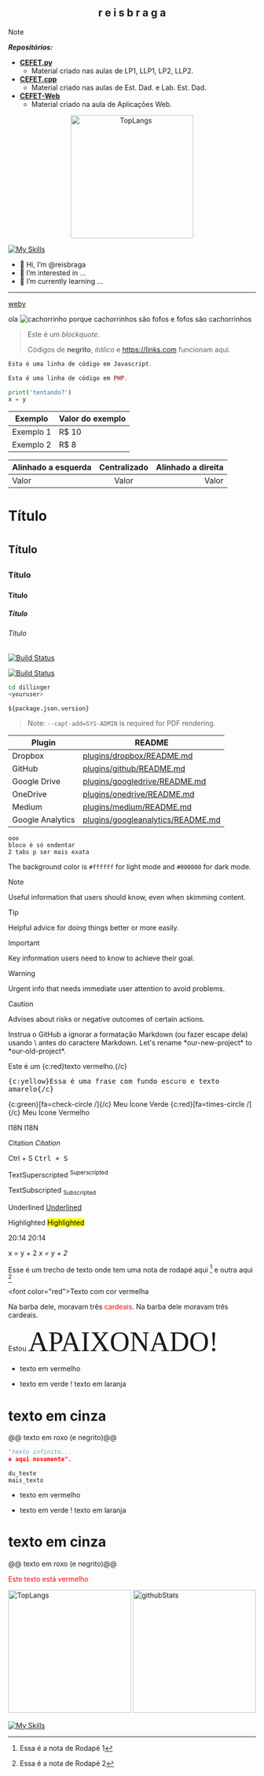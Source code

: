 <section class="titulo"> <h1  align="center"> r e i s b r a g a</h1></section>


> [!NOTE]
> <b><i>Repositórios:</i></b>
> * <b>[CEFET.py](github.com/reisbraga/CEFET.py)</b>
>   * Material criado nas aulas de LP1, LLP1, LP2, LLP2.
> * <b>[CEFET.cpp](github.com/reisbraga/CEFET.cpp)</b>
>   * Material criado nas aulas de Est. Dad. e Lab. Est. Dad.
> * <b>[CEFET-Web](github.com/reisbraga/CEFET-Web)</b>
>   * Material criado na aula de Aplicações Web.  




[//]: # (These are reference links used in the body of this note and get stripped out when the markdown processor does its job. There is no need to format nicely because it shouldn't be seen. Thanks SO - http://stackoverflow.com/questions/4823468/store-comments-in-markdown-syntax)

   [dill]: <https://github.com/joemccann/dillinger>
   [git-repo-url]: <https://github.com/joemccann/dillinger.git>
   [john gruber]: <http://daringfireball.net>
   [df1]: <http://daringfireball.net/projects/markdown/>
   [markdown-it]: <https://github.com/markdown-it/markdown-it>
   [Ace Editor]: <http://ace.ajax.org>
   [node.js]: <http://nodejs.org>
   [Twitter Bootstrap]: <http://twitter.github.com/bootstrap/>
   [jQuery]: <http://jquery.com>
   [@tjholowaychuk]: <http://twitter.com/tjholowaychuk>
   [express]: <http://expressjs.com>
   [AngularJS]: <http://angularjs.org>
   [Gulp]: <http://gulpjs.com>

   [PlDb]: <https://github.com/joemccann/dillinger/tree/master/plugins/dropbox/README.md>
   [PlGh]: <https://github.com/joemccann/dillinger/tree/master/plugins/github/README.md>
   [PlGd]: <https://github.com/joemccann/dillinger/tree/master/plugins/googledrive/README.md>
   [PlOd]: <https://github.com/joemccann/dillinger/tree/master/plugins/onedrive/README.md>
   [PlMe]: <https://github.com/joemccann/dillinger/tree/master/plugins/medium/README.md>
   [PlGa]: <https://github.com/RahulHP/dillinger/blob/master/plugins/googleanalytics/README.md>





<p align="center"> 
  <img alt="TopLangs" height="250px" src="https://github-readme-stats.vercel.app/api/top-langs/?username=reisbraga&theme=transparent&layout=compact"/>
</p>

[![My Skills](https://skillicons.dev/icons?i=js,html,css,py)](https://skillicons.dev)

- 👋 Hi, I’m @reisbraga
- 👀 I’m interested in ...
- 🌱 I’m currently learning ...
---
[weby](github.com/reisbraga/weby)

ola ![cachorrinho](https://pipz.com/static/images/blog/eddie.png) porque cachorrinhos são fofos
e fofos são cachorrinhos

>Este é um *blockquote*.
>
>Códigos de **negrito**, _itálico_ e <https://links.com> funcionam aqui.

 ~~~javascript
Esta é uma linha de código em Javascript.
~~~

~~~php
Esta é uma linha de código em PHP.
~~~

~~~py
print('tentando?')
x = y
~~~

Exemplo   | Valor do exemplo
--------- | ------
Exemplo 1 | R$ 10
Exemplo 2 | R$ 8

Alinhado a esquerda | Centralizado | Alinhado a direita
:--------- | :------: | -------:
Valor | Valor | Valor

# Título <h1>
## Título <h2>
### Título <h3>
#### Título <h4>
##### Título <h5>
###### Título <h6>



[![Build Status](https://pipz.com/static/images/blog/eddie.png)](github.com/reisbraga/weby)

[![Build Status](https://travis-ci.org/joemccann/dillinger.svg?branch=master)](https://travis-ci.org/joemccann/dillinger)

```sh
cd dillinger
<youruser>
```

`${package.json.version}`


> Note: `--capt-add=SYS-ADMIN` is required for PDF rendering.



| Plugin | README |
| ------ | ------ |
| Dropbox | [plugins/dropbox/README.md][PlDb] |
| GitHub | [plugins/github/README.md][PlGh] |
| Google Drive | [plugins/googledrive/README.md][PlGd] |
| OneDrive | [plugins/onedrive/README.md][PlOd] |
| Medium | [plugins/medium/README.md][PlMe] |
| Google Analytics | [plugins/googleanalytics/README.md][PlGa] |



    ooo
    bloco é só endentar
    2 tabs p ser mais exata

The background color is `#ffffff` for light mode and `#000000` for dark mode.

> [!NOTE]
> Useful information that users should know, even when skimming content.

> [!TIP]
> Helpful advice for doing things better or more easily.

> [!IMPORTANT]
> Key information users need to know to achieve their goal.

> [!WARNING]
> Urgent info that needs immediate user attention to avoid problems.

> [!CAUTION]
> Advises about risks or negative outcomes of certain actions.


Instrua o GitHub a ignorar a formatação Markdown (ou fazer escape dela) usando \ antes do caractere Markdown.
Let's rename \*our-new-project\* to \*our-old-project\*.

Este é um {c:red}texto vermelho.{/c}

<kbd>{c:yellow}Essa é uma frase com fundo escuro e texto amarelo{/c}</kbd>

{c:green}[fa=check-circle /]{/c} Meu Ícone Verde
{c:red}[fa=times-circle /]{/c} Meu Ícone Vermelho

I18N <abbr>I18N</abbr>

Citation <cite>Citation</cite>

Ctrl + S <kbd>Ctrl + S</kbd>

TextSuperscripted <sup>Superscripted</sup>

TextSubscripted <sub>Subscripted</sub>

Underlined <u>Underlined</u>

Highlighted <mark>Highlighted</mark>

20:14 <time>20:14</time>

x = y + 2 <var>x = y + 2</var>


Esse é um trecho de texto onde tem uma nota de rodapé aqui [^1] e outra aqui [^2]
[^1]: Essa é a nota de Rodapé 1
[^2]: Essa é a nota de Rodapé 2


<font color=\"red\">Texto com cor vermelha</font>

Na barba dele, moravam três <span style="color:red">cardeais</span>.
Na barba dele moravam três cardeais.

Estou <span style="font-family:Papyrus; font-size:4em;">APAIXONADO!</span>

- texto em vermelho
+ texto em verde
! texto em laranja
# texto em cinza
@@ texto em roxo (e negrito)@@

```py
"texto infinito...
e aqui novamente".
```

```arm
du_texte
mais_texto
```

- texto em vermelho
+ texto em verde
! texto em laranja
# texto em cinza
@@ texto em roxo (e negrito)@@

<span style="color:red">Este texto está vermelho</span>


[//]: # (These are reference links used in the body of this note and get stripped out when the markdown processor does its job. There is no need to format nicely because it shouldn't be seen. Thanks SO - http://stackoverflow.com/questions/4823468/store-comments-in-markdown-syntax)

   [dill]: <https://github.com/joemccann/dillinger>
   [git-repo-url]: <https://github.com/joemccann/dillinger.git>
   [john gruber]: <http://daringfireball.net>
   [df1]: <http://daringfireball.net/projects/markdown/>
   [markdown-it]: <https://github.com/markdown-it/markdown-it>
   [Ace Editor]: <http://ace.ajax.org>
   [node.js]: <http://nodejs.org>
   [Twitter Bootstrap]: <http://twitter.github.com/bootstrap/>
   [jQuery]: <http://jquery.com>
   [@tjholowaychuk]: <http://twitter.com/tjholowaychuk>
   [express]: <http://expressjs.com>
   [AngularJS]: <http://angularjs.org>
   [Gulp]: <http://gulpjs.com>

   [PlDb]: <https://github.com/joemccann/dillinger/tree/master/plugins/dropbox/README.md>
   [PlGh]: <https://github.com/joemccann/dillinger/tree/master/plugins/github/README.md>
   [PlGd]: <https://github.com/joemccann/dillinger/tree/master/plugins/googledrive/README.md>
   [PlOd]: <https://github.com/joemccann/dillinger/tree/master/plugins/onedrive/README.md>
   [PlMe]: <https://github.com/joemccann/dillinger/tree/master/plugins/medium/README.md>
   [PlGa]: <https://github.com/RahulHP/dillinger/blob/master/plugins/googleanalytics/README.md>

<!---
mkdir reisbraga && cd reisbraga
echo TBD > README.md

<a href="https://github.com/anuraghazra/github-readme-stats">
  <img align="left" src="https://github-readme-stats.vercel.app/api/top-langs/?username={reisbraga}&theme={tokyonight}&layout=compact" />
</a>

[![Anurag's GitHub stats](https://github-readme-stats.vercel.app/api?username={reisbraga}&show_icons=true)](https://github.com/anuraghazra/github-readme-stats)

--->


<p align="left"> 
  <img alt="TopLangs" height="250px" src="https://github-readme-stats.vercel.app/api/top-langs/?username=reisbraga&theme=transparent&layout=compact"/>
  <img alt="githubStats" height="250px" src="https://github-readme-stats.vercel.app/api?username=reisbraga&theme=transparent&show_icons=ture"/>
</p>

[![My Skills](https://skillicons.dev/icons?i=js,html,css,py)](https://skillicons.dev)

<!---
reisbraga/reisbraga is a ✨ special ✨ repository because its `README.md` (this file) appears on your GitHub profile.
You can click the Preview link to take a look at your changes.
--->
